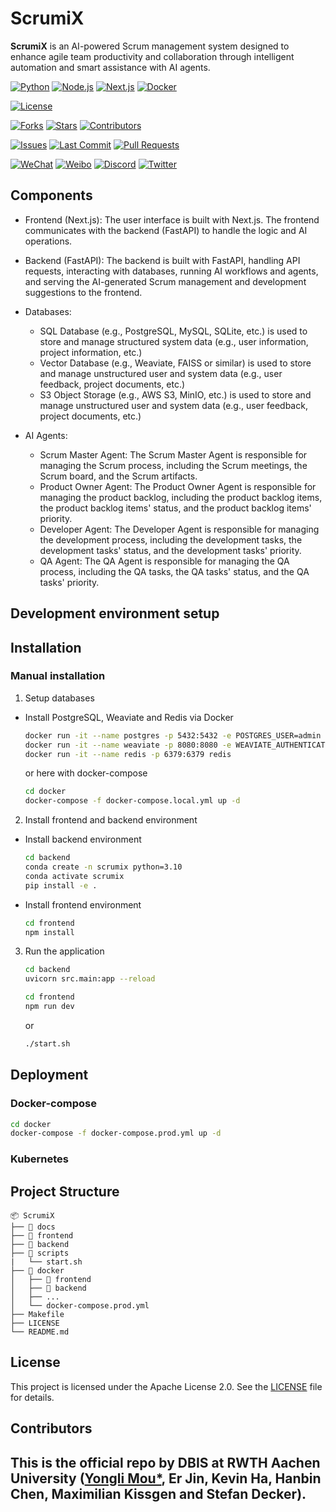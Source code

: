 # ScrumiX

**ScrumiX** is an AI-powered Scrum management system designed to enhance agile team productivity and collaboration through intelligent automation and smart assistance with AI agents. 

[![Python](https://img.shields.io/badge/Python-3.10%2B-blue.svg)](https://www.python.org/)
[![Node.js](https://img.shields.io/badge/Node.js-23-blue.svg)](https://nodejs.org/)
[![Next.js](https://img.shields.io/badge/Next.js-15-blue.svg)](https://nextjs.org/)
[![Docker](https://img.shields.io/badge/Docker-Supported-green)](https://hub.docker.com/r/YOUR_DOCKER_IMAGE)

[![License](https://img.shields.io/badge/license-Apache%202.0-blue.svg)](LICENSE)

[![Forks](https://img.shields.io/github/forks/MouYongli/ScrumiX?style=social)](https://github.com/MouYongli/ScrumiX/network/members)
[![Stars](https://img.shields.io/github/stars/MouYongli/ScrumiX?style=social)](https://github.com/MouYongli/ScrumiX/stargazers)
[![Contributors](https://img.shields.io/github/contributors/MouYongli/ScrumiX)](https://github.com/MouYongli/ScrumiX/graphs/contributors)

[![Issues](https://img.shields.io/github/issues/MouYongli/ScrumiX)](https://github.com/MouYongli/ScrumiX/issues)
[![Last Commit](https://img.shields.io/github/last-commit/MouYongli/ScrumiX)](https://github.com/MouYongli/ScrumiX/commits/main)
[![Pull Requests](https://img.shields.io/github/issues-pr/MouYongli/ScrumiX)](https://github.com/MouYongli/ScrumiX/pulls)
<!-- [![Build Status](https://img.shields.io/github/actions/workflow/status/MouYongli/ScrumiX/ci.yml)](https://github.com/MouYongli/ScrumiX/actions)
[![Code Quality](https://img.shields.io/lgtm/grade/python/g/MouYongli/ScrumiX.svg?logo=lgtm&logoWidth=18)](https://lgtm.com/projects/g/MouYongli/ScrumiX/context:python) -->

<!-- [![arXiv](https://img.shields.io/badge/arXiv-XXXX.XXXXX-b31b1b.svg)](https://arxiv.org/abs/XXXX.XXXXX)
[![DOI](https://zenodo.org/badge/DOI/10.5281/zenodo.xxxxxx.svg)](https://doi.org/10.5281/zenodo.xxxxxx) -->

[![WeChat](https://img.shields.io/badge/WeChat-公众号名称-green)](https://your-wechat-link.com)
[![Weibo](https://img.shields.io/badge/Weibo-关注-red)](https://weibo.com/YOUR_WEIBO_LINK)
[![Discord](https://img.shields.io/discord/YOUR_DISCORD_SERVER_ID?label=Discord&logo=discord&color=5865F2)](https://discord.gg/YOUR_INVITE_LINK)
[![Twitter](https://img.shields.io/twitter/follow/YOUR_TWITTER_HANDLE?style=social)](https://twitter.com/YOUR_TWITTER_HANDLE)


## Components
- Frontend (Next.js): The user interface is built with Next.js. The frontend communicates with the backend (FastAPI) to handle the logic and AI operations.

- Backend (FastAPI): The backend is built with FastAPI, handling API requests, interacting with databases, running AI workflows and agents, and serving the AI-generated Scrum management and development suggestions to the frontend.
  
- Databases:
  - SQL Database (e.g., PostgreSQL, MySQL, SQLite, etc.) is used to store and manage structured system data (e.g., user information, project information, etc.)
  - Vector Database (e.g., Weaviate, FAISS or similar) is used to store and manage unstructured user and system data (e.g., user feedback, project documents, etc.)
  - S3 Object Storage (e.g., AWS S3, MinIO, etc.) is used to store and manage unstructured user and system data (e.g., user feedback, project documents, etc.)

- AI Agents:
  - Scrum Master Agent: The Scrum Master Agent is responsible for managing the Scrum process, including the Scrum meetings, the Scrum board, and the Scrum artifacts.
  - Product Owner Agent: The Product Owner Agent is responsible for managing the product backlog, including the product backlog items, the product backlog items' status, and the product backlog items' priority.
  - Developer Agent: The Developer Agent is responsible for managing the development process, including the development tasks, the development tasks' status, and the development tasks' priority.
  - QA Agent: The QA Agent is responsible for managing the QA process, including the QA tasks, the QA tasks' status, and the QA tasks' priority.



## Development environment setup




## Installation

### Manual installation

1. Setup databases
  - Install PostgreSQL, Weaviate and Redis via Docker
    ```bash
    docker run -it --name postgres -p 5432:5432 -e POSTGRES_USER=admin -e POSTGRES_PASSWORD=postgres -e POSTGRES_DB=scrumix postgres
    docker run -it --name weaviate -p 8080:8080 -e WEAVIATE_AUTHENTICATION_ANONYMOUS_ACCESS_ENABLED=true -e WEAVIATE_ENABLE_MODULES=all weaviate/weaviate:1.25.0
    docker run -it --name redis -p 6379:6379 redis
    ```
    or here with docker-compose
    ```bash
    cd docker
    docker-compose -f docker-compose.local.yml up -d
    ```

2. Install frontend and backend environment

  - Install backend environment
    ```bash
    cd backend
    conda create -n scrumix python=3.10
    conda activate scrumix
    pip install -e .
    ```

  - Install frontend environment
    ```bash
    cd frontend
    npm install
    ```

3. Run the application
    ```bash
    cd backend
    uvicorn src.main:app --reload
    ```
    ```bash
    cd frontend
    npm run dev
    ```
    or

    ```bash
    ./start.sh
    ```

## Deployment

### Docker-compose

```bash
cd docker
docker-compose -f docker-compose.prod.yml up -d
```

### Kubernetes



## Project Structure

```
📦 ScrumiX
├── 📁 docs
├── 📁 frontend     
├── 📁 backend
├── 📁 scripts
|   └── start.sh
├── 📁 docker        
│   ├── 📁 frontend
│   ├── 📁 backend
│   ├── ...
│   └── docker-compose.prod.yml
├── Makefile    
├── LICENSE    
└── README.md             
```


## License
This project is licensed under the Apache License 2.0. See the [LICENSE](LICENSE) file for details.

## Contributors

This is the official repo by DBIS at RWTH Aachen University ([Yongli Mou*](mou@dbis.rwth-aachen.de), Er Jin, Kevin Ha, Hanbin Chen, Maximilian Kissgen and Stefan Decker). 
---
<!-- ---Developed by **Your Name** | [LinkedIn](https://linkedin.com/in/YOURNAME) | [Twitter](https://twitter.com/YOURHANDLE) -->
